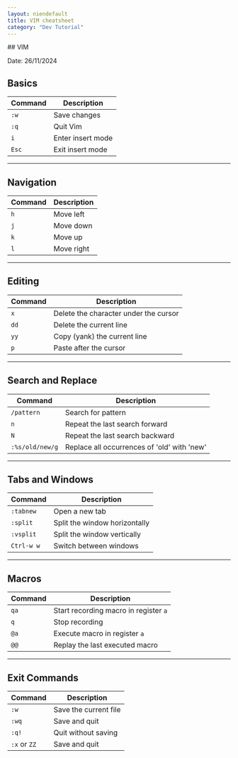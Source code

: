 ```yaml
---
layout: niendefault
title: VIM cheatsheet
category: "Dev Tutorial"
---
```

<link rel="stylesheet" href="https://cdnjs.cloudflare.com/ajax/libs/font-awesome/6.0.0-beta3/css/all.min.css">
<a href="/alter_ego.html" class="back-link">
  <i class="fa-solid fa-circle-left" style="color: #fff;"></i></a>
## VIM

Date: 26/11/2024

## Basics

| Command | Description                     |
|---------|---------------------------------|
| `:w`    | Save changes                   |
| `:q`    | Quit Vim                       |
| `i`     | Enter insert mode              |
| `Esc`   | Exit insert mode               |

---
## Navigation

| Command | Description                    |
|---------|--------------------------------|
| `h`     | Move left                     |
| `j`     | Move down                     |
| `k`     | Move up                       |
| `l`     | Move right                    |

---
## Editing

| Command | Description                           |
|---------|---------------------------------------|
| `x`     | Delete the character under the cursor|
| `dd`    | Delete the current line              |
| `yy`    | Copy (yank) the current line         |
| `p`     | Paste after the cursor               |

---
## Search and Replace

| Command         | Description                           |
|-----------------|---------------------------------------|
| `/pattern`      | Search for pattern                   |
| `n`             | Repeat the last search forward       |
| `N`             | Repeat the last search backward      |
| `:%s/old/new/g` | Replace all occurrences of 'old' with 'new' |

---
## Tabs and Windows

| Command        | Description                   |
|----------------|-------------------------------|
| `:tabnew`      | Open a new tab                |
| `:split`       | Split the window horizontally |
| `:vsplit`      | Split the window vertically   |
| `Ctrl-w w`     | Switch between windows        |

---
## Macros

| Command  | Description                     |
|----------|---------------------------------|
| `qa`     | Start recording macro in register `a` |
| `q`      | Stop recording                  |
| `@a`     | Execute macro in register `a`   |
| `@@`     | Replay the last executed macro  |

---
## Exit Commands

| Command      | Description                    |
|--------------|--------------------------------|
| `:w`         | Save the current file          |
| `:wq`        | Save and quit                  |
| `:q!`        | Quit without saving            |
| `:x` or `ZZ` | Save and quit                  |

